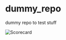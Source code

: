 # dummy_repo

dummy repo to test stuff













![Scorecard](https://raw.githubusercontent.com/flippybit/dummy_repo/main/SCORECARD_BADGE.svg)
